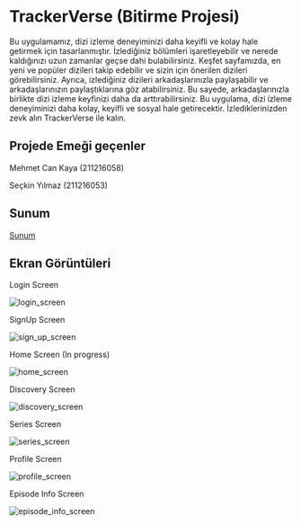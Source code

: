 # TrackerVerse (Bitirme Projesi)

Bu uygulamamız, dizi izleme deneyiminizi daha keyifli ve kolay hale getirmek için tasarlanmıştır. İzlediğiniz bölümleri işaretleyebilir ve nerede kaldığınızı uzun zamanlar geçse dahi bulabilirsiniz. Keşfet sayfamızda, en yeni ve popüler dizileri takip edebilir ve sizin için önerilen dizileri görebilirsiniz. Ayrıca, izlediğiniz dizileri arkadaşlarınızla paylaşabilir ve arkadaşlarınızın paylaştıklarına göz atabilirsiniz. Bu sayede, arkadaşlarınızla birlikte dizi izleme keyfinizi daha da arttırabilirsiniz. Bu uygulama, dizi izleme deneyiminizi daha kolay, keyifli ve sosyal hale getirecektir. İzlediklerinizden zevk alın TrackerVerse ile kalın.

## Projede Emeği geçenler

Mehmet Can Kaya (211216058)

Seçkin Yılmaz (211216053)

## Sunum

[Sunum](https://www.canva.com/design/DAFYZseGRYE/rTtKT-W6GQoQSVRigx60jA/view?utm_content=DAFYZseGRYE&utm_campaign=designshare&utm_medium=link&utm_source=publishsharelink)

## Ekran Görüntüleri 

Login Screen

![login_screen](https://user-images.githubusercontent.com/92443831/213930887-b2ffe95e-baa7-44b2-acc0-5d659074a338.png)

SignUp Screen

![sign_up_screen](https://user-images.githubusercontent.com/92443831/213930893-7f58a7c7-a695-4faa-9a02-d4b783b895e9.png)

Home Screen (In progress)

![home_screen](https://user-images.githubusercontent.com/92443831/213930897-183640f2-696e-4ee0-8e5f-84877e074165.png)

Discovery Screen

![discovery_screen](https://user-images.githubusercontent.com/92443831/213930904-66ab04c3-6485-49e4-8b69-0888f5ef9ce1.png)

Series Screen

![series_screen](https://user-images.githubusercontent.com/92443831/213930920-e323bca0-4c86-455e-a524-129b5de2b23e.png)

Profile Screen

![profile_screen](https://user-images.githubusercontent.com/92443831/213930930-92fee47b-35d6-46da-97b1-249058b6c8a3.png)

Episode Info Screen

![episode_info_screen](https://user-images.githubusercontent.com/92443831/213930936-a01052fc-c9f7-47f8-b211-aa0d14fefef4.png)

